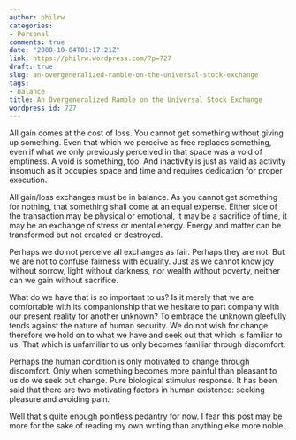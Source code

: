 ```yaml
---
author: philrw
categories:
- Personal
comments: true
date: "2008-10-04T01:17:21Z"
link: https://philrw.wordpress.com/?p=727
draft: true
slug: an-overgeneralized-ramble-on-the-universal-stock-exchange
tags:
- balance
title: An Overgeneralized Ramble on the Universal Stock Exchange
wordpress_id: 727
---
```


All gain comes at the cost of loss. You cannot get something without giving up something. Even that which we perceive as free replaces something, even if what we only previously perceived in that space was a void of emptiness. A void is something, too. And inactivity is just as valid as activity insomuch as it occupies space and time and requires dedication for proper execution.

All gain/loss exchanges must be in balance. As you cannot get something for nothing, that something shall come at an equal expense. Either side of the transaction may be physical or emotional, it may be a sacrifice of time, it may be an exchange of stress or mental energy. Energy and matter can be transformed but not created or destroyed.

Perhaps we do not perceive all exchanges as fair. Perhaps they are not. But we are not to confuse fairness with equality. Just as we cannot know joy without sorrow, light without darkness, nor wealth without poverty, neither can we gain without sacrifice.

What do we have that is so important to us? Is it merely that we are comfortable with its companionship that we hesitate to part company with our present reality for another unknown? To embrace the unknown gleefully tends against the nature of human security. We do not wish for change therefore we hold on to what we have and seek out that which is familiar to us. That which is unfamiliar to us only becomes familiar through discomfort.

Perhaps the human condition is only motivated to change through discomfort. Only when something becomes more painful than pleasant to us do we seek out change. Pure biological stimulus response. It has been said that there are two motivating factors in human existence: seeking pleasure and avoiding pain.

Well that's quite enough pointless pedantry for now. I fear this post may be more for the sake of reading my own writing than anything else more noble.
